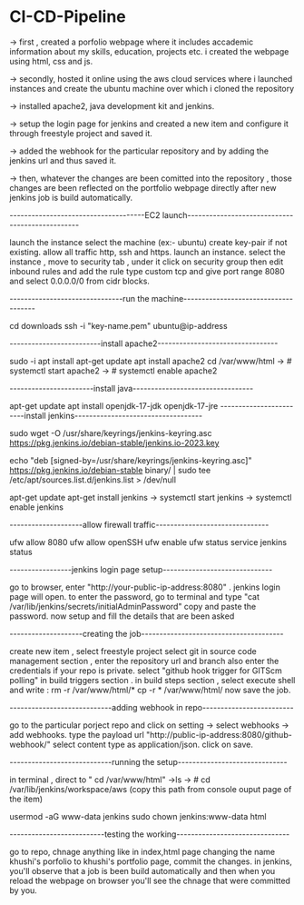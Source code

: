 # CI-CD-Pipeline
-> first , created a porfolio webpage where it includes accademic information about my skills, education, projects etc. i created the webpage using html, css and js.

-> secondly, hosted it online using the aws cloud services where i launched instances and create the ubuntu machine over which i cloned the repository

-> installed apache2, java development kit and jenkins.

-> setup the login page for jenkins and created a new item and configure it through freestyle project and saved it.

-> added the webhook for the particular repository and by adding the jenkins url and thus saved it.

-> then, whatever the changes are been comitted into the repository , those changes are been reflected on the portfolio webpage directly after new jenkins job is build automatically.

-------------------------------------EC2 launch------------------------------------------------

launch the instance select the machine (ex:- ubuntu) create key-pair if not existing. allow all traffic http, ssh and https. launch an instance. select the instance , move to security tab , under it click on security group then edit inbound rules and add the rule type custom tcp and give port range 8080 and select 0.0.0.0/0 from cidr blocks.

-------------------------------run the machine-------------------------------------

cd downloads ssh -i "key-name.pem" ubuntu@ip-address

-------------------------install apache2---------------------------------

sudo -i
apt install
apt-get update
apt install apache2
cd /var/www/html -> # systemctl start apache2 -> # systemctl enable apache2

-----------------------install java---------------------------------

apt-get update
apt install openjdk-17-jdk openjdk-17-jre
------------------------install jenkins-----------------------------------

sudo wget -O /usr/share/keyrings/jenkins-keyring.asc \
https://pkg.jenkins.io/debian-stable/jenkins.io-2023.key

echo "deb [signed-by=/usr/share/keyrings/jenkins-keyring.asc]" \
https://pkg.jenkins.io/debian-stable binary/ | sudo tee
/etc/apt/sources.list.d/jenkins.list > /dev/null

apt-get update
apt-get install jenkins -> systemctl start jenkins -> systemctl enable jenkins

--------------------allow firewall traffic-------------------------------

ufw allow 8080
ufw allow openSSH
ufw enable
ufw status
service jenkins status

-----------------jenkins login page setup------------------------------

go to browser, enter "http://your-public-ip-address:8080" . jenkins login page will open. to enter the password, go to terminal and type "cat /var/lib/jenkins/secrets/initialAdminPassword" copy and paste the password. now setup and fill the details that are been asked

--------------------creating the job---------------------------------------

create new item , select freestyle project select git in source code management section , enter the repository url and branch also enter the credentials if your repo is private. select "github hook trigger for GITScm polling" in build triggers section . in build steps section , select execute shell and write :
rm -r /var/www/html/* cp -r * /var/www/html/ now save the job.

----------------------------adding webhook in repo-------------------------

go to the particular porject repo and click on setting -> select webhooks -> add webhooks. type the payload url "http://public-ip-address:8080/github-webhook/" select content type as application/json. click on save.

----------------------------running the setup------------------------------

in terminal , direct to " cd /var/www/html" ->ls -> # cd /var/lib/jenkins/workspace/aws (copy this path from console ouput page of the item)

usermod -aG www-data jenkins
sudo chown jenkins:www-data html

--------------------------testing the working-------------------------------

go to repo, chnage anything like in index,html page changing the name khushi's porfolio to khushi's portfolio page, commit the changes. in jenkins, you'll observe that a job is been build automatically and then when you reload the webpage on browser you'll see the chnage that were committed by you.
